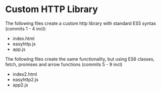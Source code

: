 # Custom HTTP Library
The following files create a custom http library with standard ES5 syntax (commits 1 - 4 incl):
* index.html
* easyhttp.js
* app.js

The following files create the same functionality, but using ES6 classes, fetch, promises and arrow functions (commits 5 - 9 incl)
* index2.html
* easyhttp2.js
* app2.js

